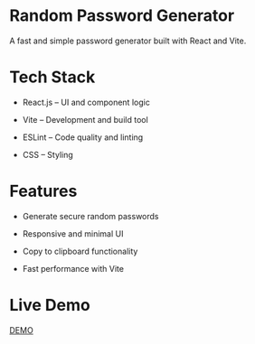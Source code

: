 # Random Password Generator

A fast and simple password generator built with React and Vite.

# Tech Stack

- React.js – UI and component logic

- Vite – Development and build tool

- ESLint – Code quality and linting

- CSS – Styling

# Features

- Generate secure random passwords

- Responsive and minimal UI

- Copy to clipboard functionality

- Fast performance with Vite
  
# Live Demo

[DEMO](https://passwordgenerator0.pages.dev/)
